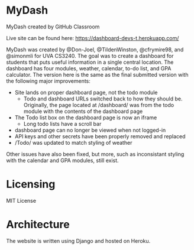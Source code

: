 # MyDash

MyDash created by GitHub Classroom

Live site can be found here: https://dashboard-devs-t.herokuapp.com/

MyDash was created by  @Don-Joel, @TildenWinston, @cfrymire98, and @simonmli for UVA CS3240. The goal was to create a dashboard for students that puts useful information in a single central location. The dashboard has four modules, weather, calendar, to-do list, and GPA calculator. The version here is the same as the final submitted version with the following major improvements:

* Site lands on proper dashboard page, not the todo module
  * Todo and dashboard URLs switched back to how they should be. Originally, the page located at /dashboard/ was from the todo module with the contents of the dashboard page
* The Todo list box on the dashboard page is now an iframe
  * Long todo lists have a scroll bar
* dashboard page can no longer be viewed when not logged-in
* API keys and other secrets have been properly removed and replaced
* /Todo/ was updated to match styling of weather

Other issues have also been fixed, but more, such as inconsistant styling with the calendar and GPA modules, still exist.
# Licensing
MIT License

# Architecture
The website is written using Django and hosted on Heroku.
